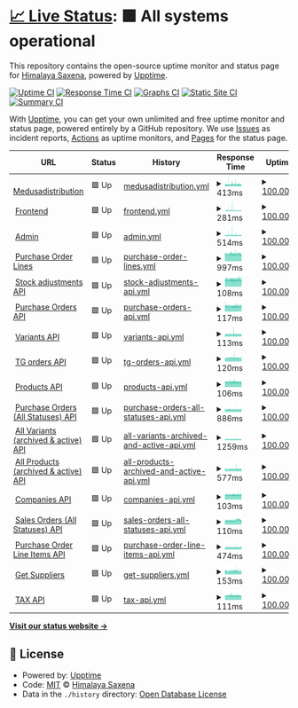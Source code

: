 # [📈 Live Status](https://demo.upptime.js.org): <!--live status--> **🟩 All systems operational**

This repository contains the open-source uptime monitor and status page for [Himalaya Saxena](https://demo.upptime.js.org), powered by [Upptime](https://github.com/upptime/upptime).

[![Uptime CI](https://github.com/himalayadevo/medusa_monitoring/workflows/Uptime%20CI/badge.svg)](https://github.com/himalayadevo/medusa_monitoring/actions?query=workflow%3A%22Uptime+CI%22)
[![Response Time CI](https://github.com/himalayadevo/medusa_monitoring/workflows/Response%20Time%20CI/badge.svg)](https://github.com/himalayadevo/medusa_monitoring/actions?query=workflow%3A%22Response+Time+CI%22)
[![Graphs CI](https://github.com/himalayadevo/medusa_monitoring/workflows/Graphs%20CI/badge.svg)](https://github.com/himalayadevo/medusa_monitoring/actions?query=workflow%3A%22Graphs+CI%22)
[![Static Site CI](https://github.com/himalayadevo/medusa_monitoring/workflows/Static%20Site%20CI/badge.svg)](https://github.com/himalayadevo/medusa_monitoring/actions?query=workflow%3A%22Static+Site+CI%22)
[![Summary CI](https://github.com/himalayadevo/medusa_monitoring/workflows/Summary%20CI/badge.svg)](https://github.com/himalayadevo/medusa_monitoring/actions?query=workflow%3A%22Summary+CI%22)

With [Upptime](https://upptime.js.org), you can get your own unlimited and free uptime monitor and status page, powered entirely by a GitHub repository. We use [Issues](https://github.com/himalayadevo/medusa_monitoring/issues) as incident reports, [Actions](https://github.com/himalayadevo/medusa_monitoring/actions) as uptime monitors, and [Pages](https://demo.upptime.js.org) for the status page.

<!--start: status pages-->
<!-- This summary is generated by Upptime (https://github.com/upptime/upptime) -->
<!-- Do not edit this manually, your changes will be overwritten -->
<!-- prettier-ignore -->
| URL | Status | History | Response Time | Uptime |
| --- | ------ | ------- | ------------- | ------ |
| <img alt="" src="https://favicons.githubusercontent.com/medusadistribution.com" height="13"> [Medusadistribution](https://medusadistribution.com/) | 🟩 Up | [medusadistribution.yml](https://github.com/himalayadevo/medusa_monitoring/commits/HEAD/history/medusadistribution.yml) | <details><summary><img alt="Response time graph" src="./graphs/medusadistribution/response-time-week.png" height="20"> 413ms</summary><br><a href="https://himalayadevo.github.io/medusa_monitoring/history/medusadistribution"><img alt="Response time 405" src="https://img.shields.io/endpoint?url=https%3A%2F%2Fraw.githubusercontent.com%2Fhimalayadevo%2Fmedusa_monitoring%2FHEAD%2Fapi%2Fmedusadistribution%2Fresponse-time.json"></a><br><a href="https://himalayadevo.github.io/medusa_monitoring/history/medusadistribution"><img alt="24-hour response time 378" src="https://img.shields.io/endpoint?url=https%3A%2F%2Fraw.githubusercontent.com%2Fhimalayadevo%2Fmedusa_monitoring%2FHEAD%2Fapi%2Fmedusadistribution%2Fresponse-time-day.json"></a><br><a href="https://himalayadevo.github.io/medusa_monitoring/history/medusadistribution"><img alt="7-day response time 413" src="https://img.shields.io/endpoint?url=https%3A%2F%2Fraw.githubusercontent.com%2Fhimalayadevo%2Fmedusa_monitoring%2FHEAD%2Fapi%2Fmedusadistribution%2Fresponse-time-week.json"></a><br><a href="https://himalayadevo.github.io/medusa_monitoring/history/medusadistribution"><img alt="30-day response time 405" src="https://img.shields.io/endpoint?url=https%3A%2F%2Fraw.githubusercontent.com%2Fhimalayadevo%2Fmedusa_monitoring%2FHEAD%2Fapi%2Fmedusadistribution%2Fresponse-time-month.json"></a><br><a href="https://himalayadevo.github.io/medusa_monitoring/history/medusadistribution"><img alt="1-year response time 405" src="https://img.shields.io/endpoint?url=https%3A%2F%2Fraw.githubusercontent.com%2Fhimalayadevo%2Fmedusa_monitoring%2FHEAD%2Fapi%2Fmedusadistribution%2Fresponse-time-year.json"></a></details> | <details><summary><a href="https://himalayadevo.github.io/medusa_monitoring/history/medusadistribution">100.00%</a></summary><a href="https://himalayadevo.github.io/medusa_monitoring/history/medusadistribution"><img alt="All-time uptime 100.00%" src="https://img.shields.io/endpoint?url=https%3A%2F%2Fraw.githubusercontent.com%2Fhimalayadevo%2Fmedusa_monitoring%2FHEAD%2Fapi%2Fmedusadistribution%2Fuptime.json"></a><br><a href="https://himalayadevo.github.io/medusa_monitoring/history/medusadistribution"><img alt="24-hour uptime 100.00%" src="https://img.shields.io/endpoint?url=https%3A%2F%2Fraw.githubusercontent.com%2Fhimalayadevo%2Fmedusa_monitoring%2FHEAD%2Fapi%2Fmedusadistribution%2Fuptime-day.json"></a><br><a href="https://himalayadevo.github.io/medusa_monitoring/history/medusadistribution"><img alt="7-day uptime 100.00%" src="https://img.shields.io/endpoint?url=https%3A%2F%2Fraw.githubusercontent.com%2Fhimalayadevo%2Fmedusa_monitoring%2FHEAD%2Fapi%2Fmedusadistribution%2Fuptime-week.json"></a><br><a href="https://himalayadevo.github.io/medusa_monitoring/history/medusadistribution"><img alt="30-day uptime 100.00%" src="https://img.shields.io/endpoint?url=https%3A%2F%2Fraw.githubusercontent.com%2Fhimalayadevo%2Fmedusa_monitoring%2FHEAD%2Fapi%2Fmedusadistribution%2Fuptime-month.json"></a><br><a href="https://himalayadevo.github.io/medusa_monitoring/history/medusadistribution"><img alt="1-year uptime 100.00%" src="https://img.shields.io/endpoint?url=https%3A%2F%2Fraw.githubusercontent.com%2Fhimalayadevo%2Fmedusa_monitoring%2FHEAD%2Fapi%2Fmedusadistribution%2Fuptime-year.json"></a></details>
| <img alt="" src="https://favicons.githubusercontent.com/beta.medusadistribution.com" height="13"> [Frontend](https://beta.medusadistribution.com/) | 🟩 Up | [frontend.yml](https://github.com/himalayadevo/medusa_monitoring/commits/HEAD/history/frontend.yml) | <details><summary><img alt="Response time graph" src="./graphs/frontend/response-time-week.png" height="20"> 281ms</summary><br><a href="https://himalayadevo.github.io/medusa_monitoring/history/frontend"><img alt="Response time 264" src="https://img.shields.io/endpoint?url=https%3A%2F%2Fraw.githubusercontent.com%2Fhimalayadevo%2Fmedusa_monitoring%2FHEAD%2Fapi%2Ffrontend%2Fresponse-time.json"></a><br><a href="https://himalayadevo.github.io/medusa_monitoring/history/frontend"><img alt="24-hour response time 256" src="https://img.shields.io/endpoint?url=https%3A%2F%2Fraw.githubusercontent.com%2Fhimalayadevo%2Fmedusa_monitoring%2FHEAD%2Fapi%2Ffrontend%2Fresponse-time-day.json"></a><br><a href="https://himalayadevo.github.io/medusa_monitoring/history/frontend"><img alt="7-day response time 281" src="https://img.shields.io/endpoint?url=https%3A%2F%2Fraw.githubusercontent.com%2Fhimalayadevo%2Fmedusa_monitoring%2FHEAD%2Fapi%2Ffrontend%2Fresponse-time-week.json"></a><br><a href="https://himalayadevo.github.io/medusa_monitoring/history/frontend"><img alt="30-day response time 264" src="https://img.shields.io/endpoint?url=https%3A%2F%2Fraw.githubusercontent.com%2Fhimalayadevo%2Fmedusa_monitoring%2FHEAD%2Fapi%2Ffrontend%2Fresponse-time-month.json"></a><br><a href="https://himalayadevo.github.io/medusa_monitoring/history/frontend"><img alt="1-year response time 264" src="https://img.shields.io/endpoint?url=https%3A%2F%2Fraw.githubusercontent.com%2Fhimalayadevo%2Fmedusa_monitoring%2FHEAD%2Fapi%2Ffrontend%2Fresponse-time-year.json"></a></details> | <details><summary><a href="https://himalayadevo.github.io/medusa_monitoring/history/frontend">100.00%</a></summary><a href="https://himalayadevo.github.io/medusa_monitoring/history/frontend"><img alt="All-time uptime 100.00%" src="https://img.shields.io/endpoint?url=https%3A%2F%2Fraw.githubusercontent.com%2Fhimalayadevo%2Fmedusa_monitoring%2FHEAD%2Fapi%2Ffrontend%2Fuptime.json"></a><br><a href="https://himalayadevo.github.io/medusa_monitoring/history/frontend"><img alt="24-hour uptime 100.00%" src="https://img.shields.io/endpoint?url=https%3A%2F%2Fraw.githubusercontent.com%2Fhimalayadevo%2Fmedusa_monitoring%2FHEAD%2Fapi%2Ffrontend%2Fuptime-day.json"></a><br><a href="https://himalayadevo.github.io/medusa_monitoring/history/frontend"><img alt="7-day uptime 100.00%" src="https://img.shields.io/endpoint?url=https%3A%2F%2Fraw.githubusercontent.com%2Fhimalayadevo%2Fmedusa_monitoring%2FHEAD%2Fapi%2Ffrontend%2Fuptime-week.json"></a><br><a href="https://himalayadevo.github.io/medusa_monitoring/history/frontend"><img alt="30-day uptime 100.00%" src="https://img.shields.io/endpoint?url=https%3A%2F%2Fraw.githubusercontent.com%2Fhimalayadevo%2Fmedusa_monitoring%2FHEAD%2Fapi%2Ffrontend%2Fuptime-month.json"></a><br><a href="https://himalayadevo.github.io/medusa_monitoring/history/frontend"><img alt="1-year uptime 100.00%" src="https://img.shields.io/endpoint?url=https%3A%2F%2Fraw.githubusercontent.com%2Fhimalayadevo%2Fmedusa_monitoring%2FHEAD%2Fapi%2Ffrontend%2Fuptime-year.json"></a></details>
| <img alt="" src="https://favicons.githubusercontent.com/admin.medusadistribution.com" height="13"> [Admin](https://admin.medusadistribution.com/) | 🟩 Up | [admin.yml](https://github.com/himalayadevo/medusa_monitoring/commits/HEAD/history/admin.yml) | <details><summary><img alt="Response time graph" src="./graphs/admin/response-time-week.png" height="20"> 514ms</summary><br><a href="https://himalayadevo.github.io/medusa_monitoring/history/admin"><img alt="Response time 604" src="https://img.shields.io/endpoint?url=https%3A%2F%2Fraw.githubusercontent.com%2Fhimalayadevo%2Fmedusa_monitoring%2FHEAD%2Fapi%2Fadmin%2Fresponse-time.json"></a><br><a href="https://himalayadevo.github.io/medusa_monitoring/history/admin"><img alt="24-hour response time 478" src="https://img.shields.io/endpoint?url=https%3A%2F%2Fraw.githubusercontent.com%2Fhimalayadevo%2Fmedusa_monitoring%2FHEAD%2Fapi%2Fadmin%2Fresponse-time-day.json"></a><br><a href="https://himalayadevo.github.io/medusa_monitoring/history/admin"><img alt="7-day response time 514" src="https://img.shields.io/endpoint?url=https%3A%2F%2Fraw.githubusercontent.com%2Fhimalayadevo%2Fmedusa_monitoring%2FHEAD%2Fapi%2Fadmin%2Fresponse-time-week.json"></a><br><a href="https://himalayadevo.github.io/medusa_monitoring/history/admin"><img alt="30-day response time 604" src="https://img.shields.io/endpoint?url=https%3A%2F%2Fraw.githubusercontent.com%2Fhimalayadevo%2Fmedusa_monitoring%2FHEAD%2Fapi%2Fadmin%2Fresponse-time-month.json"></a><br><a href="https://himalayadevo.github.io/medusa_monitoring/history/admin"><img alt="1-year response time 604" src="https://img.shields.io/endpoint?url=https%3A%2F%2Fraw.githubusercontent.com%2Fhimalayadevo%2Fmedusa_monitoring%2FHEAD%2Fapi%2Fadmin%2Fresponse-time-year.json"></a></details> | <details><summary><a href="https://himalayadevo.github.io/medusa_monitoring/history/admin">100.00%</a></summary><a href="https://himalayadevo.github.io/medusa_monitoring/history/admin"><img alt="All-time uptime 97.15%" src="https://img.shields.io/endpoint?url=https%3A%2F%2Fraw.githubusercontent.com%2Fhimalayadevo%2Fmedusa_monitoring%2FHEAD%2Fapi%2Fadmin%2Fuptime.json"></a><br><a href="https://himalayadevo.github.io/medusa_monitoring/history/admin"><img alt="24-hour uptime 100.00%" src="https://img.shields.io/endpoint?url=https%3A%2F%2Fraw.githubusercontent.com%2Fhimalayadevo%2Fmedusa_monitoring%2FHEAD%2Fapi%2Fadmin%2Fuptime-day.json"></a><br><a href="https://himalayadevo.github.io/medusa_monitoring/history/admin"><img alt="7-day uptime 100.00%" src="https://img.shields.io/endpoint?url=https%3A%2F%2Fraw.githubusercontent.com%2Fhimalayadevo%2Fmedusa_monitoring%2FHEAD%2Fapi%2Fadmin%2Fuptime-week.json"></a><br><a href="https://himalayadevo.github.io/medusa_monitoring/history/admin"><img alt="30-day uptime 97.15%" src="https://img.shields.io/endpoint?url=https%3A%2F%2Fraw.githubusercontent.com%2Fhimalayadevo%2Fmedusa_monitoring%2FHEAD%2Fapi%2Fadmin%2Fuptime-month.json"></a><br><a href="https://himalayadevo.github.io/medusa_monitoring/history/admin"><img alt="1-year uptime 97.15%" src="https://img.shields.io/endpoint?url=https%3A%2F%2Fraw.githubusercontent.com%2Fhimalayadevo%2Fmedusa_monitoring%2FHEAD%2Fapi%2Fadmin%2Fuptime-year.json"></a></details>
| <img alt="" src="https://favicons.githubusercontent.com/api.tradegecko.com" height="13"> [Purchase Order Lines](https://api.tradegecko.com/purchase_order_line_items?limit=250&page=next) | 🟩 Up | [purchase-order-lines.yml](https://github.com/himalayadevo/medusa_monitoring/commits/HEAD/history/purchase-order-lines.yml) | <details><summary><img alt="Response time graph" src="./graphs/purchase-order-lines/response-time-week.png" height="20"> 997ms</summary><br><a href="https://himalayadevo.github.io/medusa_monitoring/history/purchase-order-lines"><img alt="Response time 1000" src="https://img.shields.io/endpoint?url=https%3A%2F%2Fraw.githubusercontent.com%2Fhimalayadevo%2Fmedusa_monitoring%2FHEAD%2Fapi%2Fpurchase-order-lines%2Fresponse-time.json"></a><br><a href="https://himalayadevo.github.io/medusa_monitoring/history/purchase-order-lines"><img alt="24-hour response time 993" src="https://img.shields.io/endpoint?url=https%3A%2F%2Fraw.githubusercontent.com%2Fhimalayadevo%2Fmedusa_monitoring%2FHEAD%2Fapi%2Fpurchase-order-lines%2Fresponse-time-day.json"></a><br><a href="https://himalayadevo.github.io/medusa_monitoring/history/purchase-order-lines"><img alt="7-day response time 997" src="https://img.shields.io/endpoint?url=https%3A%2F%2Fraw.githubusercontent.com%2Fhimalayadevo%2Fmedusa_monitoring%2FHEAD%2Fapi%2Fpurchase-order-lines%2Fresponse-time-week.json"></a><br><a href="https://himalayadevo.github.io/medusa_monitoring/history/purchase-order-lines"><img alt="30-day response time 1000" src="https://img.shields.io/endpoint?url=https%3A%2F%2Fraw.githubusercontent.com%2Fhimalayadevo%2Fmedusa_monitoring%2FHEAD%2Fapi%2Fpurchase-order-lines%2Fresponse-time-month.json"></a><br><a href="https://himalayadevo.github.io/medusa_monitoring/history/purchase-order-lines"><img alt="1-year response time 1000" src="https://img.shields.io/endpoint?url=https%3A%2F%2Fraw.githubusercontent.com%2Fhimalayadevo%2Fmedusa_monitoring%2FHEAD%2Fapi%2Fpurchase-order-lines%2Fresponse-time-year.json"></a></details> | <details><summary><a href="https://himalayadevo.github.io/medusa_monitoring/history/purchase-order-lines">100.00%</a></summary><a href="https://himalayadevo.github.io/medusa_monitoring/history/purchase-order-lines"><img alt="All-time uptime 100.00%" src="https://img.shields.io/endpoint?url=https%3A%2F%2Fraw.githubusercontent.com%2Fhimalayadevo%2Fmedusa_monitoring%2FHEAD%2Fapi%2Fpurchase-order-lines%2Fuptime.json"></a><br><a href="https://himalayadevo.github.io/medusa_monitoring/history/purchase-order-lines"><img alt="24-hour uptime 100.00%" src="https://img.shields.io/endpoint?url=https%3A%2F%2Fraw.githubusercontent.com%2Fhimalayadevo%2Fmedusa_monitoring%2FHEAD%2Fapi%2Fpurchase-order-lines%2Fuptime-day.json"></a><br><a href="https://himalayadevo.github.io/medusa_monitoring/history/purchase-order-lines"><img alt="7-day uptime 100.00%" src="https://img.shields.io/endpoint?url=https%3A%2F%2Fraw.githubusercontent.com%2Fhimalayadevo%2Fmedusa_monitoring%2FHEAD%2Fapi%2Fpurchase-order-lines%2Fuptime-week.json"></a><br><a href="https://himalayadevo.github.io/medusa_monitoring/history/purchase-order-lines"><img alt="30-day uptime 100.00%" src="https://img.shields.io/endpoint?url=https%3A%2F%2Fraw.githubusercontent.com%2Fhimalayadevo%2Fmedusa_monitoring%2FHEAD%2Fapi%2Fpurchase-order-lines%2Fuptime-month.json"></a><br><a href="https://himalayadevo.github.io/medusa_monitoring/history/purchase-order-lines"><img alt="1-year uptime 100.00%" src="https://img.shields.io/endpoint?url=https%3A%2F%2Fraw.githubusercontent.com%2Fhimalayadevo%2Fmedusa_monitoring%2FHEAD%2Fapi%2Fpurchase-order-lines%2Fuptime-year.json"></a></details>
| <img alt="" src="https://favicons.githubusercontent.com/api.tradegecko.com" height="13"> [Stock adjustments API](https://api.tradegecko.com/stock_adjustments/6114387) | 🟩 Up | [stock-adjustments-api.yml](https://github.com/himalayadevo/medusa_monitoring/commits/HEAD/history/stock-adjustments-api.yml) | <details><summary><img alt="Response time graph" src="./graphs/stock-adjustments-api/response-time-week.png" height="20"> 108ms</summary><br><a href="https://himalayadevo.github.io/medusa_monitoring/history/stock-adjustments-api"><img alt="Response time 104" src="https://img.shields.io/endpoint?url=https%3A%2F%2Fraw.githubusercontent.com%2Fhimalayadevo%2Fmedusa_monitoring%2FHEAD%2Fapi%2Fstock-adjustments-api%2Fresponse-time.json"></a><br><a href="https://himalayadevo.github.io/medusa_monitoring/history/stock-adjustments-api"><img alt="24-hour response time 107" src="https://img.shields.io/endpoint?url=https%3A%2F%2Fraw.githubusercontent.com%2Fhimalayadevo%2Fmedusa_monitoring%2FHEAD%2Fapi%2Fstock-adjustments-api%2Fresponse-time-day.json"></a><br><a href="https://himalayadevo.github.io/medusa_monitoring/history/stock-adjustments-api"><img alt="7-day response time 108" src="https://img.shields.io/endpoint?url=https%3A%2F%2Fraw.githubusercontent.com%2Fhimalayadevo%2Fmedusa_monitoring%2FHEAD%2Fapi%2Fstock-adjustments-api%2Fresponse-time-week.json"></a><br><a href="https://himalayadevo.github.io/medusa_monitoring/history/stock-adjustments-api"><img alt="30-day response time 104" src="https://img.shields.io/endpoint?url=https%3A%2F%2Fraw.githubusercontent.com%2Fhimalayadevo%2Fmedusa_monitoring%2FHEAD%2Fapi%2Fstock-adjustments-api%2Fresponse-time-month.json"></a><br><a href="https://himalayadevo.github.io/medusa_monitoring/history/stock-adjustments-api"><img alt="1-year response time 104" src="https://img.shields.io/endpoint?url=https%3A%2F%2Fraw.githubusercontent.com%2Fhimalayadevo%2Fmedusa_monitoring%2FHEAD%2Fapi%2Fstock-adjustments-api%2Fresponse-time-year.json"></a></details> | <details><summary><a href="https://himalayadevo.github.io/medusa_monitoring/history/stock-adjustments-api">100.00%</a></summary><a href="https://himalayadevo.github.io/medusa_monitoring/history/stock-adjustments-api"><img alt="All-time uptime 100.00%" src="https://img.shields.io/endpoint?url=https%3A%2F%2Fraw.githubusercontent.com%2Fhimalayadevo%2Fmedusa_monitoring%2FHEAD%2Fapi%2Fstock-adjustments-api%2Fuptime.json"></a><br><a href="https://himalayadevo.github.io/medusa_monitoring/history/stock-adjustments-api"><img alt="24-hour uptime 100.00%" src="https://img.shields.io/endpoint?url=https%3A%2F%2Fraw.githubusercontent.com%2Fhimalayadevo%2Fmedusa_monitoring%2FHEAD%2Fapi%2Fstock-adjustments-api%2Fuptime-day.json"></a><br><a href="https://himalayadevo.github.io/medusa_monitoring/history/stock-adjustments-api"><img alt="7-day uptime 100.00%" src="https://img.shields.io/endpoint?url=https%3A%2F%2Fraw.githubusercontent.com%2Fhimalayadevo%2Fmedusa_monitoring%2FHEAD%2Fapi%2Fstock-adjustments-api%2Fuptime-week.json"></a><br><a href="https://himalayadevo.github.io/medusa_monitoring/history/stock-adjustments-api"><img alt="30-day uptime 100.00%" src="https://img.shields.io/endpoint?url=https%3A%2F%2Fraw.githubusercontent.com%2Fhimalayadevo%2Fmedusa_monitoring%2FHEAD%2Fapi%2Fstock-adjustments-api%2Fuptime-month.json"></a><br><a href="https://himalayadevo.github.io/medusa_monitoring/history/stock-adjustments-api"><img alt="1-year uptime 100.00%" src="https://img.shields.io/endpoint?url=https%3A%2F%2Fraw.githubusercontent.com%2Fhimalayadevo%2Fmedusa_monitoring%2FHEAD%2Fapi%2Fstock-adjustments-api%2Fuptime-year.json"></a></details>
| <img alt="" src="https://favicons.githubusercontent.com/api.tradegecko.com" height="13"> [Purchase Orders API](https://api.tradegecko.com/purchase_orders/1711730) | 🟩 Up | [purchase-orders-api.yml](https://github.com/himalayadevo/medusa_monitoring/commits/HEAD/history/purchase-orders-api.yml) | <details><summary><img alt="Response time graph" src="./graphs/purchase-orders-api/response-time-week.png" height="20"> 117ms</summary><br><a href="https://himalayadevo.github.io/medusa_monitoring/history/purchase-orders-api"><img alt="Response time 112" src="https://img.shields.io/endpoint?url=https%3A%2F%2Fraw.githubusercontent.com%2Fhimalayadevo%2Fmedusa_monitoring%2FHEAD%2Fapi%2Fpurchase-orders-api%2Fresponse-time.json"></a><br><a href="https://himalayadevo.github.io/medusa_monitoring/history/purchase-orders-api"><img alt="24-hour response time 118" src="https://img.shields.io/endpoint?url=https%3A%2F%2Fraw.githubusercontent.com%2Fhimalayadevo%2Fmedusa_monitoring%2FHEAD%2Fapi%2Fpurchase-orders-api%2Fresponse-time-day.json"></a><br><a href="https://himalayadevo.github.io/medusa_monitoring/history/purchase-orders-api"><img alt="7-day response time 117" src="https://img.shields.io/endpoint?url=https%3A%2F%2Fraw.githubusercontent.com%2Fhimalayadevo%2Fmedusa_monitoring%2FHEAD%2Fapi%2Fpurchase-orders-api%2Fresponse-time-week.json"></a><br><a href="https://himalayadevo.github.io/medusa_monitoring/history/purchase-orders-api"><img alt="30-day response time 112" src="https://img.shields.io/endpoint?url=https%3A%2F%2Fraw.githubusercontent.com%2Fhimalayadevo%2Fmedusa_monitoring%2FHEAD%2Fapi%2Fpurchase-orders-api%2Fresponse-time-month.json"></a><br><a href="https://himalayadevo.github.io/medusa_monitoring/history/purchase-orders-api"><img alt="1-year response time 112" src="https://img.shields.io/endpoint?url=https%3A%2F%2Fraw.githubusercontent.com%2Fhimalayadevo%2Fmedusa_monitoring%2FHEAD%2Fapi%2Fpurchase-orders-api%2Fresponse-time-year.json"></a></details> | <details><summary><a href="https://himalayadevo.github.io/medusa_monitoring/history/purchase-orders-api">100.00%</a></summary><a href="https://himalayadevo.github.io/medusa_monitoring/history/purchase-orders-api"><img alt="All-time uptime 100.00%" src="https://img.shields.io/endpoint?url=https%3A%2F%2Fraw.githubusercontent.com%2Fhimalayadevo%2Fmedusa_monitoring%2FHEAD%2Fapi%2Fpurchase-orders-api%2Fuptime.json"></a><br><a href="https://himalayadevo.github.io/medusa_monitoring/history/purchase-orders-api"><img alt="24-hour uptime 100.00%" src="https://img.shields.io/endpoint?url=https%3A%2F%2Fraw.githubusercontent.com%2Fhimalayadevo%2Fmedusa_monitoring%2FHEAD%2Fapi%2Fpurchase-orders-api%2Fuptime-day.json"></a><br><a href="https://himalayadevo.github.io/medusa_monitoring/history/purchase-orders-api"><img alt="7-day uptime 100.00%" src="https://img.shields.io/endpoint?url=https%3A%2F%2Fraw.githubusercontent.com%2Fhimalayadevo%2Fmedusa_monitoring%2FHEAD%2Fapi%2Fpurchase-orders-api%2Fuptime-week.json"></a><br><a href="https://himalayadevo.github.io/medusa_monitoring/history/purchase-orders-api"><img alt="30-day uptime 100.00%" src="https://img.shields.io/endpoint?url=https%3A%2F%2Fraw.githubusercontent.com%2Fhimalayadevo%2Fmedusa_monitoring%2FHEAD%2Fapi%2Fpurchase-orders-api%2Fuptime-month.json"></a><br><a href="https://himalayadevo.github.io/medusa_monitoring/history/purchase-orders-api"><img alt="1-year uptime 100.00%" src="https://img.shields.io/endpoint?url=https%3A%2F%2Fraw.githubusercontent.com%2Fhimalayadevo%2Fmedusa_monitoring%2FHEAD%2Fapi%2Fpurchase-orders-api%2Fuptime-year.json"></a></details>
| <img alt="" src="https://favicons.githubusercontent.com/api.tradegecko.com" height="13"> [Variants API](https://api.tradegecko.com/variants/70061913) | 🟩 Up | [variants-api.yml](https://github.com/himalayadevo/medusa_monitoring/commits/HEAD/history/variants-api.yml) | <details><summary><img alt="Response time graph" src="./graphs/variants-api/response-time-week.png" height="20"> 113ms</summary><br><a href="https://himalayadevo.github.io/medusa_monitoring/history/variants-api"><img alt="Response time 107" src="https://img.shields.io/endpoint?url=https%3A%2F%2Fraw.githubusercontent.com%2Fhimalayadevo%2Fmedusa_monitoring%2FHEAD%2Fapi%2Fvariants-api%2Fresponse-time.json"></a><br><a href="https://himalayadevo.github.io/medusa_monitoring/history/variants-api"><img alt="24-hour response time 115" src="https://img.shields.io/endpoint?url=https%3A%2F%2Fraw.githubusercontent.com%2Fhimalayadevo%2Fmedusa_monitoring%2FHEAD%2Fapi%2Fvariants-api%2Fresponse-time-day.json"></a><br><a href="https://himalayadevo.github.io/medusa_monitoring/history/variants-api"><img alt="7-day response time 113" src="https://img.shields.io/endpoint?url=https%3A%2F%2Fraw.githubusercontent.com%2Fhimalayadevo%2Fmedusa_monitoring%2FHEAD%2Fapi%2Fvariants-api%2Fresponse-time-week.json"></a><br><a href="https://himalayadevo.github.io/medusa_monitoring/history/variants-api"><img alt="30-day response time 107" src="https://img.shields.io/endpoint?url=https%3A%2F%2Fraw.githubusercontent.com%2Fhimalayadevo%2Fmedusa_monitoring%2FHEAD%2Fapi%2Fvariants-api%2Fresponse-time-month.json"></a><br><a href="https://himalayadevo.github.io/medusa_monitoring/history/variants-api"><img alt="1-year response time 107" src="https://img.shields.io/endpoint?url=https%3A%2F%2Fraw.githubusercontent.com%2Fhimalayadevo%2Fmedusa_monitoring%2FHEAD%2Fapi%2Fvariants-api%2Fresponse-time-year.json"></a></details> | <details><summary><a href="https://himalayadevo.github.io/medusa_monitoring/history/variants-api">100.00%</a></summary><a href="https://himalayadevo.github.io/medusa_monitoring/history/variants-api"><img alt="All-time uptime 100.00%" src="https://img.shields.io/endpoint?url=https%3A%2F%2Fraw.githubusercontent.com%2Fhimalayadevo%2Fmedusa_monitoring%2FHEAD%2Fapi%2Fvariants-api%2Fuptime.json"></a><br><a href="https://himalayadevo.github.io/medusa_monitoring/history/variants-api"><img alt="24-hour uptime 100.00%" src="https://img.shields.io/endpoint?url=https%3A%2F%2Fraw.githubusercontent.com%2Fhimalayadevo%2Fmedusa_monitoring%2FHEAD%2Fapi%2Fvariants-api%2Fuptime-day.json"></a><br><a href="https://himalayadevo.github.io/medusa_monitoring/history/variants-api"><img alt="7-day uptime 100.00%" src="https://img.shields.io/endpoint?url=https%3A%2F%2Fraw.githubusercontent.com%2Fhimalayadevo%2Fmedusa_monitoring%2FHEAD%2Fapi%2Fvariants-api%2Fuptime-week.json"></a><br><a href="https://himalayadevo.github.io/medusa_monitoring/history/variants-api"><img alt="30-day uptime 100.00%" src="https://img.shields.io/endpoint?url=https%3A%2F%2Fraw.githubusercontent.com%2Fhimalayadevo%2Fmedusa_monitoring%2FHEAD%2Fapi%2Fvariants-api%2Fuptime-month.json"></a><br><a href="https://himalayadevo.github.io/medusa_monitoring/history/variants-api"><img alt="1-year uptime 100.00%" src="https://img.shields.io/endpoint?url=https%3A%2F%2Fraw.githubusercontent.com%2Fhimalayadevo%2Fmedusa_monitoring%2FHEAD%2Fapi%2Fvariants-api%2Fuptime-year.json"></a></details>
| <img alt="" src="https://favicons.githubusercontent.com/api.tradegecko.com" height="13"> [TG orders API](https://api.tradegecko.com/orders/91163271) | 🟩 Up | [tg-orders-api.yml](https://github.com/himalayadevo/medusa_monitoring/commits/HEAD/history/tg-orders-api.yml) | <details><summary><img alt="Response time graph" src="./graphs/tg-orders-api/response-time-week.png" height="20"> 120ms</summary><br><a href="https://himalayadevo.github.io/medusa_monitoring/history/tg-orders-api"><img alt="Response time 114" src="https://img.shields.io/endpoint?url=https%3A%2F%2Fraw.githubusercontent.com%2Fhimalayadevo%2Fmedusa_monitoring%2FHEAD%2Fapi%2Ftg-orders-api%2Fresponse-time.json"></a><br><a href="https://himalayadevo.github.io/medusa_monitoring/history/tg-orders-api"><img alt="24-hour response time 118" src="https://img.shields.io/endpoint?url=https%3A%2F%2Fraw.githubusercontent.com%2Fhimalayadevo%2Fmedusa_monitoring%2FHEAD%2Fapi%2Ftg-orders-api%2Fresponse-time-day.json"></a><br><a href="https://himalayadevo.github.io/medusa_monitoring/history/tg-orders-api"><img alt="7-day response time 120" src="https://img.shields.io/endpoint?url=https%3A%2F%2Fraw.githubusercontent.com%2Fhimalayadevo%2Fmedusa_monitoring%2FHEAD%2Fapi%2Ftg-orders-api%2Fresponse-time-week.json"></a><br><a href="https://himalayadevo.github.io/medusa_monitoring/history/tg-orders-api"><img alt="30-day response time 114" src="https://img.shields.io/endpoint?url=https%3A%2F%2Fraw.githubusercontent.com%2Fhimalayadevo%2Fmedusa_monitoring%2FHEAD%2Fapi%2Ftg-orders-api%2Fresponse-time-month.json"></a><br><a href="https://himalayadevo.github.io/medusa_monitoring/history/tg-orders-api"><img alt="1-year response time 114" src="https://img.shields.io/endpoint?url=https%3A%2F%2Fraw.githubusercontent.com%2Fhimalayadevo%2Fmedusa_monitoring%2FHEAD%2Fapi%2Ftg-orders-api%2Fresponse-time-year.json"></a></details> | <details><summary><a href="https://himalayadevo.github.io/medusa_monitoring/history/tg-orders-api">100.00%</a></summary><a href="https://himalayadevo.github.io/medusa_monitoring/history/tg-orders-api"><img alt="All-time uptime 100.00%" src="https://img.shields.io/endpoint?url=https%3A%2F%2Fraw.githubusercontent.com%2Fhimalayadevo%2Fmedusa_monitoring%2FHEAD%2Fapi%2Ftg-orders-api%2Fuptime.json"></a><br><a href="https://himalayadevo.github.io/medusa_monitoring/history/tg-orders-api"><img alt="24-hour uptime 100.00%" src="https://img.shields.io/endpoint?url=https%3A%2F%2Fraw.githubusercontent.com%2Fhimalayadevo%2Fmedusa_monitoring%2FHEAD%2Fapi%2Ftg-orders-api%2Fuptime-day.json"></a><br><a href="https://himalayadevo.github.io/medusa_monitoring/history/tg-orders-api"><img alt="7-day uptime 100.00%" src="https://img.shields.io/endpoint?url=https%3A%2F%2Fraw.githubusercontent.com%2Fhimalayadevo%2Fmedusa_monitoring%2FHEAD%2Fapi%2Ftg-orders-api%2Fuptime-week.json"></a><br><a href="https://himalayadevo.github.io/medusa_monitoring/history/tg-orders-api"><img alt="30-day uptime 100.00%" src="https://img.shields.io/endpoint?url=https%3A%2F%2Fraw.githubusercontent.com%2Fhimalayadevo%2Fmedusa_monitoring%2FHEAD%2Fapi%2Ftg-orders-api%2Fuptime-month.json"></a><br><a href="https://himalayadevo.github.io/medusa_monitoring/history/tg-orders-api"><img alt="1-year uptime 100.00%" src="https://img.shields.io/endpoint?url=https%3A%2F%2Fraw.githubusercontent.com%2Fhimalayadevo%2Fmedusa_monitoring%2FHEAD%2Fapi%2Ftg-orders-api%2Fuptime-year.json"></a></details>
| <img alt="" src="https://favicons.githubusercontent.com/api.tradegecko.com" height="13"> [Products API](https://api.tradegecko.com/products/39126162) | 🟩 Up | [products-api.yml](https://github.com/himalayadevo/medusa_monitoring/commits/HEAD/history/products-api.yml) | <details><summary><img alt="Response time graph" src="./graphs/products-api/response-time-week.png" height="20"> 106ms</summary><br><a href="https://himalayadevo.github.io/medusa_monitoring/history/products-api"><img alt="Response time 101" src="https://img.shields.io/endpoint?url=https%3A%2F%2Fraw.githubusercontent.com%2Fhimalayadevo%2Fmedusa_monitoring%2FHEAD%2Fapi%2Fproducts-api%2Fresponse-time.json"></a><br><a href="https://himalayadevo.github.io/medusa_monitoring/history/products-api"><img alt="24-hour response time 105" src="https://img.shields.io/endpoint?url=https%3A%2F%2Fraw.githubusercontent.com%2Fhimalayadevo%2Fmedusa_monitoring%2FHEAD%2Fapi%2Fproducts-api%2Fresponse-time-day.json"></a><br><a href="https://himalayadevo.github.io/medusa_monitoring/history/products-api"><img alt="7-day response time 106" src="https://img.shields.io/endpoint?url=https%3A%2F%2Fraw.githubusercontent.com%2Fhimalayadevo%2Fmedusa_monitoring%2FHEAD%2Fapi%2Fproducts-api%2Fresponse-time-week.json"></a><br><a href="https://himalayadevo.github.io/medusa_monitoring/history/products-api"><img alt="30-day response time 101" src="https://img.shields.io/endpoint?url=https%3A%2F%2Fraw.githubusercontent.com%2Fhimalayadevo%2Fmedusa_monitoring%2FHEAD%2Fapi%2Fproducts-api%2Fresponse-time-month.json"></a><br><a href="https://himalayadevo.github.io/medusa_monitoring/history/products-api"><img alt="1-year response time 101" src="https://img.shields.io/endpoint?url=https%3A%2F%2Fraw.githubusercontent.com%2Fhimalayadevo%2Fmedusa_monitoring%2FHEAD%2Fapi%2Fproducts-api%2Fresponse-time-year.json"></a></details> | <details><summary><a href="https://himalayadevo.github.io/medusa_monitoring/history/products-api">100.00%</a></summary><a href="https://himalayadevo.github.io/medusa_monitoring/history/products-api"><img alt="All-time uptime 100.00%" src="https://img.shields.io/endpoint?url=https%3A%2F%2Fraw.githubusercontent.com%2Fhimalayadevo%2Fmedusa_monitoring%2FHEAD%2Fapi%2Fproducts-api%2Fuptime.json"></a><br><a href="https://himalayadevo.github.io/medusa_monitoring/history/products-api"><img alt="24-hour uptime 100.00%" src="https://img.shields.io/endpoint?url=https%3A%2F%2Fraw.githubusercontent.com%2Fhimalayadevo%2Fmedusa_monitoring%2FHEAD%2Fapi%2Fproducts-api%2Fuptime-day.json"></a><br><a href="https://himalayadevo.github.io/medusa_monitoring/history/products-api"><img alt="7-day uptime 100.00%" src="https://img.shields.io/endpoint?url=https%3A%2F%2Fraw.githubusercontent.com%2Fhimalayadevo%2Fmedusa_monitoring%2FHEAD%2Fapi%2Fproducts-api%2Fuptime-week.json"></a><br><a href="https://himalayadevo.github.io/medusa_monitoring/history/products-api"><img alt="30-day uptime 100.00%" src="https://img.shields.io/endpoint?url=https%3A%2F%2Fraw.githubusercontent.com%2Fhimalayadevo%2Fmedusa_monitoring%2FHEAD%2Fapi%2Fproducts-api%2Fuptime-month.json"></a><br><a href="https://himalayadevo.github.io/medusa_monitoring/history/products-api"><img alt="1-year uptime 100.00%" src="https://img.shields.io/endpoint?url=https%3A%2F%2Fraw.githubusercontent.com%2Fhimalayadevo%2Fmedusa_monitoring%2FHEAD%2Fapi%2Fproducts-api%2Fuptime-year.json"></a></details>
| <img alt="" src="https://favicons.githubusercontent.com/api.tradegecko.com" height="13"> [Purchase Orders (All Statuses) API](https://api.tradegecko.com/purchase_orders?limit=250&page=next) | 🟩 Up | [purchase-orders-all-statuses-api.yml](https://github.com/himalayadevo/medusa_monitoring/commits/HEAD/history/purchase-orders-all-statuses-api.yml) | <details><summary><img alt="Response time graph" src="./graphs/purchase-orders-all-statuses-api/response-time-week.png" height="20"> 886ms</summary><br><a href="https://himalayadevo.github.io/medusa_monitoring/history/purchase-orders-all-statuses-api"><img alt="Response time 902" src="https://img.shields.io/endpoint?url=https%3A%2F%2Fraw.githubusercontent.com%2Fhimalayadevo%2Fmedusa_monitoring%2FHEAD%2Fapi%2Fpurchase-orders-all-statuses-api%2Fresponse-time.json"></a><br><a href="https://himalayadevo.github.io/medusa_monitoring/history/purchase-orders-all-statuses-api"><img alt="24-hour response time 884" src="https://img.shields.io/endpoint?url=https%3A%2F%2Fraw.githubusercontent.com%2Fhimalayadevo%2Fmedusa_monitoring%2FHEAD%2Fapi%2Fpurchase-orders-all-statuses-api%2Fresponse-time-day.json"></a><br><a href="https://himalayadevo.github.io/medusa_monitoring/history/purchase-orders-all-statuses-api"><img alt="7-day response time 886" src="https://img.shields.io/endpoint?url=https%3A%2F%2Fraw.githubusercontent.com%2Fhimalayadevo%2Fmedusa_monitoring%2FHEAD%2Fapi%2Fpurchase-orders-all-statuses-api%2Fresponse-time-week.json"></a><br><a href="https://himalayadevo.github.io/medusa_monitoring/history/purchase-orders-all-statuses-api"><img alt="30-day response time 902" src="https://img.shields.io/endpoint?url=https%3A%2F%2Fraw.githubusercontent.com%2Fhimalayadevo%2Fmedusa_monitoring%2FHEAD%2Fapi%2Fpurchase-orders-all-statuses-api%2Fresponse-time-month.json"></a><br><a href="https://himalayadevo.github.io/medusa_monitoring/history/purchase-orders-all-statuses-api"><img alt="1-year response time 902" src="https://img.shields.io/endpoint?url=https%3A%2F%2Fraw.githubusercontent.com%2Fhimalayadevo%2Fmedusa_monitoring%2FHEAD%2Fapi%2Fpurchase-orders-all-statuses-api%2Fresponse-time-year.json"></a></details> | <details><summary><a href="https://himalayadevo.github.io/medusa_monitoring/history/purchase-orders-all-statuses-api">100.00%</a></summary><a href="https://himalayadevo.github.io/medusa_monitoring/history/purchase-orders-all-statuses-api"><img alt="All-time uptime 100.00%" src="https://img.shields.io/endpoint?url=https%3A%2F%2Fraw.githubusercontent.com%2Fhimalayadevo%2Fmedusa_monitoring%2FHEAD%2Fapi%2Fpurchase-orders-all-statuses-api%2Fuptime.json"></a><br><a href="https://himalayadevo.github.io/medusa_monitoring/history/purchase-orders-all-statuses-api"><img alt="24-hour uptime 100.00%" src="https://img.shields.io/endpoint?url=https%3A%2F%2Fraw.githubusercontent.com%2Fhimalayadevo%2Fmedusa_monitoring%2FHEAD%2Fapi%2Fpurchase-orders-all-statuses-api%2Fuptime-day.json"></a><br><a href="https://himalayadevo.github.io/medusa_monitoring/history/purchase-orders-all-statuses-api"><img alt="7-day uptime 100.00%" src="https://img.shields.io/endpoint?url=https%3A%2F%2Fraw.githubusercontent.com%2Fhimalayadevo%2Fmedusa_monitoring%2FHEAD%2Fapi%2Fpurchase-orders-all-statuses-api%2Fuptime-week.json"></a><br><a href="https://himalayadevo.github.io/medusa_monitoring/history/purchase-orders-all-statuses-api"><img alt="30-day uptime 100.00%" src="https://img.shields.io/endpoint?url=https%3A%2F%2Fraw.githubusercontent.com%2Fhimalayadevo%2Fmedusa_monitoring%2FHEAD%2Fapi%2Fpurchase-orders-all-statuses-api%2Fuptime-month.json"></a><br><a href="https://himalayadevo.github.io/medusa_monitoring/history/purchase-orders-all-statuses-api"><img alt="1-year uptime 100.00%" src="https://img.shields.io/endpoint?url=https%3A%2F%2Fraw.githubusercontent.com%2Fhimalayadevo%2Fmedusa_monitoring%2FHEAD%2Fapi%2Fpurchase-orders-all-statuses-api%2Fuptime-year.json"></a></details>
| <img alt="" src="https://favicons.githubusercontent.com/api.tradegecko.com" height="13"> [All Variants (archived & active) API](https://api.tradegecko.com/variants?limit=250&status=archived,active) | 🟩 Up | [all-variants-archived-and-active-api.yml](https://github.com/himalayadevo/medusa_monitoring/commits/HEAD/history/all-variants-archived-and-active-api.yml) | <details><summary><img alt="Response time graph" src="./graphs/all-variants-archived-and-active-api/response-time-week.png" height="20"> 1259ms</summary><br><a href="https://himalayadevo.github.io/medusa_monitoring/history/all-variants-archived-and-active-api"><img alt="Response time 1236" src="https://img.shields.io/endpoint?url=https%3A%2F%2Fraw.githubusercontent.com%2Fhimalayadevo%2Fmedusa_monitoring%2FHEAD%2Fapi%2Fall-variants-archived-and-active-api%2Fresponse-time.json"></a><br><a href="https://himalayadevo.github.io/medusa_monitoring/history/all-variants-archived-and-active-api"><img alt="24-hour response time 1257" src="https://img.shields.io/endpoint?url=https%3A%2F%2Fraw.githubusercontent.com%2Fhimalayadevo%2Fmedusa_monitoring%2FHEAD%2Fapi%2Fall-variants-archived-and-active-api%2Fresponse-time-day.json"></a><br><a href="https://himalayadevo.github.io/medusa_monitoring/history/all-variants-archived-and-active-api"><img alt="7-day response time 1259" src="https://img.shields.io/endpoint?url=https%3A%2F%2Fraw.githubusercontent.com%2Fhimalayadevo%2Fmedusa_monitoring%2FHEAD%2Fapi%2Fall-variants-archived-and-active-api%2Fresponse-time-week.json"></a><br><a href="https://himalayadevo.github.io/medusa_monitoring/history/all-variants-archived-and-active-api"><img alt="30-day response time 1236" src="https://img.shields.io/endpoint?url=https%3A%2F%2Fraw.githubusercontent.com%2Fhimalayadevo%2Fmedusa_monitoring%2FHEAD%2Fapi%2Fall-variants-archived-and-active-api%2Fresponse-time-month.json"></a><br><a href="https://himalayadevo.github.io/medusa_monitoring/history/all-variants-archived-and-active-api"><img alt="1-year response time 1236" src="https://img.shields.io/endpoint?url=https%3A%2F%2Fraw.githubusercontent.com%2Fhimalayadevo%2Fmedusa_monitoring%2FHEAD%2Fapi%2Fall-variants-archived-and-active-api%2Fresponse-time-year.json"></a></details> | <details><summary><a href="https://himalayadevo.github.io/medusa_monitoring/history/all-variants-archived-and-active-api">100.00%</a></summary><a href="https://himalayadevo.github.io/medusa_monitoring/history/all-variants-archived-and-active-api"><img alt="All-time uptime 100.00%" src="https://img.shields.io/endpoint?url=https%3A%2F%2Fraw.githubusercontent.com%2Fhimalayadevo%2Fmedusa_monitoring%2FHEAD%2Fapi%2Fall-variants-archived-and-active-api%2Fuptime.json"></a><br><a href="https://himalayadevo.github.io/medusa_monitoring/history/all-variants-archived-and-active-api"><img alt="24-hour uptime 100.00%" src="https://img.shields.io/endpoint?url=https%3A%2F%2Fraw.githubusercontent.com%2Fhimalayadevo%2Fmedusa_monitoring%2FHEAD%2Fapi%2Fall-variants-archived-and-active-api%2Fuptime-day.json"></a><br><a href="https://himalayadevo.github.io/medusa_monitoring/history/all-variants-archived-and-active-api"><img alt="7-day uptime 100.00%" src="https://img.shields.io/endpoint?url=https%3A%2F%2Fraw.githubusercontent.com%2Fhimalayadevo%2Fmedusa_monitoring%2FHEAD%2Fapi%2Fall-variants-archived-and-active-api%2Fuptime-week.json"></a><br><a href="https://himalayadevo.github.io/medusa_monitoring/history/all-variants-archived-and-active-api"><img alt="30-day uptime 100.00%" src="https://img.shields.io/endpoint?url=https%3A%2F%2Fraw.githubusercontent.com%2Fhimalayadevo%2Fmedusa_monitoring%2FHEAD%2Fapi%2Fall-variants-archived-and-active-api%2Fuptime-month.json"></a><br><a href="https://himalayadevo.github.io/medusa_monitoring/history/all-variants-archived-and-active-api"><img alt="1-year uptime 100.00%" src="https://img.shields.io/endpoint?url=https%3A%2F%2Fraw.githubusercontent.com%2Fhimalayadevo%2Fmedusa_monitoring%2FHEAD%2Fapi%2Fall-variants-archived-and-active-api%2Fuptime-year.json"></a></details>
| <img alt="" src="https://favicons.githubusercontent.com/api.tradegecko.com" height="13"> [All Products (archived & active) API](https://api.tradegecko.com/products?limit=250&status=archived,active) | 🟩 Up | [all-products-archived-and-active-api.yml](https://github.com/himalayadevo/medusa_monitoring/commits/HEAD/history/all-products-archived-and-active-api.yml) | <details><summary><img alt="Response time graph" src="./graphs/all-products-archived-and-active-api/response-time-week.png" height="20"> 577ms</summary><br><a href="https://himalayadevo.github.io/medusa_monitoring/history/all-products-archived-and-active-api"><img alt="Response time 563" src="https://img.shields.io/endpoint?url=https%3A%2F%2Fraw.githubusercontent.com%2Fhimalayadevo%2Fmedusa_monitoring%2FHEAD%2Fapi%2Fall-products-archived-and-active-api%2Fresponse-time.json"></a><br><a href="https://himalayadevo.github.io/medusa_monitoring/history/all-products-archived-and-active-api"><img alt="24-hour response time 578" src="https://img.shields.io/endpoint?url=https%3A%2F%2Fraw.githubusercontent.com%2Fhimalayadevo%2Fmedusa_monitoring%2FHEAD%2Fapi%2Fall-products-archived-and-active-api%2Fresponse-time-day.json"></a><br><a href="https://himalayadevo.github.io/medusa_monitoring/history/all-products-archived-and-active-api"><img alt="7-day response time 577" src="https://img.shields.io/endpoint?url=https%3A%2F%2Fraw.githubusercontent.com%2Fhimalayadevo%2Fmedusa_monitoring%2FHEAD%2Fapi%2Fall-products-archived-and-active-api%2Fresponse-time-week.json"></a><br><a href="https://himalayadevo.github.io/medusa_monitoring/history/all-products-archived-and-active-api"><img alt="30-day response time 563" src="https://img.shields.io/endpoint?url=https%3A%2F%2Fraw.githubusercontent.com%2Fhimalayadevo%2Fmedusa_monitoring%2FHEAD%2Fapi%2Fall-products-archived-and-active-api%2Fresponse-time-month.json"></a><br><a href="https://himalayadevo.github.io/medusa_monitoring/history/all-products-archived-and-active-api"><img alt="1-year response time 563" src="https://img.shields.io/endpoint?url=https%3A%2F%2Fraw.githubusercontent.com%2Fhimalayadevo%2Fmedusa_monitoring%2FHEAD%2Fapi%2Fall-products-archived-and-active-api%2Fresponse-time-year.json"></a></details> | <details><summary><a href="https://himalayadevo.github.io/medusa_monitoring/history/all-products-archived-and-active-api">100.00%</a></summary><a href="https://himalayadevo.github.io/medusa_monitoring/history/all-products-archived-and-active-api"><img alt="All-time uptime 100.00%" src="https://img.shields.io/endpoint?url=https%3A%2F%2Fraw.githubusercontent.com%2Fhimalayadevo%2Fmedusa_monitoring%2FHEAD%2Fapi%2Fall-products-archived-and-active-api%2Fuptime.json"></a><br><a href="https://himalayadevo.github.io/medusa_monitoring/history/all-products-archived-and-active-api"><img alt="24-hour uptime 100.00%" src="https://img.shields.io/endpoint?url=https%3A%2F%2Fraw.githubusercontent.com%2Fhimalayadevo%2Fmedusa_monitoring%2FHEAD%2Fapi%2Fall-products-archived-and-active-api%2Fuptime-day.json"></a><br><a href="https://himalayadevo.github.io/medusa_monitoring/history/all-products-archived-and-active-api"><img alt="7-day uptime 100.00%" src="https://img.shields.io/endpoint?url=https%3A%2F%2Fraw.githubusercontent.com%2Fhimalayadevo%2Fmedusa_monitoring%2FHEAD%2Fapi%2Fall-products-archived-and-active-api%2Fuptime-week.json"></a><br><a href="https://himalayadevo.github.io/medusa_monitoring/history/all-products-archived-and-active-api"><img alt="30-day uptime 100.00%" src="https://img.shields.io/endpoint?url=https%3A%2F%2Fraw.githubusercontent.com%2Fhimalayadevo%2Fmedusa_monitoring%2FHEAD%2Fapi%2Fall-products-archived-and-active-api%2Fuptime-month.json"></a><br><a href="https://himalayadevo.github.io/medusa_monitoring/history/all-products-archived-and-active-api"><img alt="1-year uptime 100.00%" src="https://img.shields.io/endpoint?url=https%3A%2F%2Fraw.githubusercontent.com%2Fhimalayadevo%2Fmedusa_monitoring%2FHEAD%2Fapi%2Fall-products-archived-and-active-api%2Fuptime-year.json"></a></details>
| <img alt="" src="https://favicons.githubusercontent.com/api.tradegecko.com" height="13"> [Companies API](https://api.tradegecko.com/companies/62791314) | 🟩 Up | [companies-api.yml](https://github.com/himalayadevo/medusa_monitoring/commits/HEAD/history/companies-api.yml) | <details><summary><img alt="Response time graph" src="./graphs/companies-api/response-time-week.png" height="20"> 103ms</summary><br><a href="https://himalayadevo.github.io/medusa_monitoring/history/companies-api"><img alt="Response time 99" src="https://img.shields.io/endpoint?url=https%3A%2F%2Fraw.githubusercontent.com%2Fhimalayadevo%2Fmedusa_monitoring%2FHEAD%2Fapi%2Fcompanies-api%2Fresponse-time.json"></a><br><a href="https://himalayadevo.github.io/medusa_monitoring/history/companies-api"><img alt="24-hour response time 105" src="https://img.shields.io/endpoint?url=https%3A%2F%2Fraw.githubusercontent.com%2Fhimalayadevo%2Fmedusa_monitoring%2FHEAD%2Fapi%2Fcompanies-api%2Fresponse-time-day.json"></a><br><a href="https://himalayadevo.github.io/medusa_monitoring/history/companies-api"><img alt="7-day response time 103" src="https://img.shields.io/endpoint?url=https%3A%2F%2Fraw.githubusercontent.com%2Fhimalayadevo%2Fmedusa_monitoring%2FHEAD%2Fapi%2Fcompanies-api%2Fresponse-time-week.json"></a><br><a href="https://himalayadevo.github.io/medusa_monitoring/history/companies-api"><img alt="30-day response time 99" src="https://img.shields.io/endpoint?url=https%3A%2F%2Fraw.githubusercontent.com%2Fhimalayadevo%2Fmedusa_monitoring%2FHEAD%2Fapi%2Fcompanies-api%2Fresponse-time-month.json"></a><br><a href="https://himalayadevo.github.io/medusa_monitoring/history/companies-api"><img alt="1-year response time 99" src="https://img.shields.io/endpoint?url=https%3A%2F%2Fraw.githubusercontent.com%2Fhimalayadevo%2Fmedusa_monitoring%2FHEAD%2Fapi%2Fcompanies-api%2Fresponse-time-year.json"></a></details> | <details><summary><a href="https://himalayadevo.github.io/medusa_monitoring/history/companies-api">100.00%</a></summary><a href="https://himalayadevo.github.io/medusa_monitoring/history/companies-api"><img alt="All-time uptime 100.00%" src="https://img.shields.io/endpoint?url=https%3A%2F%2Fraw.githubusercontent.com%2Fhimalayadevo%2Fmedusa_monitoring%2FHEAD%2Fapi%2Fcompanies-api%2Fuptime.json"></a><br><a href="https://himalayadevo.github.io/medusa_monitoring/history/companies-api"><img alt="24-hour uptime 100.00%" src="https://img.shields.io/endpoint?url=https%3A%2F%2Fraw.githubusercontent.com%2Fhimalayadevo%2Fmedusa_monitoring%2FHEAD%2Fapi%2Fcompanies-api%2Fuptime-day.json"></a><br><a href="https://himalayadevo.github.io/medusa_monitoring/history/companies-api"><img alt="7-day uptime 100.00%" src="https://img.shields.io/endpoint?url=https%3A%2F%2Fraw.githubusercontent.com%2Fhimalayadevo%2Fmedusa_monitoring%2FHEAD%2Fapi%2Fcompanies-api%2Fuptime-week.json"></a><br><a href="https://himalayadevo.github.io/medusa_monitoring/history/companies-api"><img alt="30-day uptime 100.00%" src="https://img.shields.io/endpoint?url=https%3A%2F%2Fraw.githubusercontent.com%2Fhimalayadevo%2Fmedusa_monitoring%2FHEAD%2Fapi%2Fcompanies-api%2Fuptime-month.json"></a><br><a href="https://himalayadevo.github.io/medusa_monitoring/history/companies-api"><img alt="1-year uptime 100.00%" src="https://img.shields.io/endpoint?url=https%3A%2F%2Fraw.githubusercontent.com%2Fhimalayadevo%2Fmedusa_monitoring%2FHEAD%2Fapi%2Fcompanies-api%2Fuptime-year.json"></a></details>
| <img alt="" src="https://favicons.githubusercontent.com/api.tradegecko.com" height="13"> [Sales Orders (All Statuses) API](https://api.tradegecko.com/orders?limit=250&status=archived,active) | 🟩 Up | [sales-orders-all-statuses-api.yml](https://github.com/himalayadevo/medusa_monitoring/commits/HEAD/history/sales-orders-all-statuses-api.yml) | <details><summary><img alt="Response time graph" src="./graphs/sales-orders-all-statuses-api/response-time-week.png" height="20"> 110ms</summary><br><a href="https://himalayadevo.github.io/medusa_monitoring/history/sales-orders-all-statuses-api"><img alt="Response time 111" src="https://img.shields.io/endpoint?url=https%3A%2F%2Fraw.githubusercontent.com%2Fhimalayadevo%2Fmedusa_monitoring%2FHEAD%2Fapi%2Fsales-orders-all-statuses-api%2Fresponse-time.json"></a><br><a href="https://himalayadevo.github.io/medusa_monitoring/history/sales-orders-all-statuses-api"><img alt="24-hour response time 114" src="https://img.shields.io/endpoint?url=https%3A%2F%2Fraw.githubusercontent.com%2Fhimalayadevo%2Fmedusa_monitoring%2FHEAD%2Fapi%2Fsales-orders-all-statuses-api%2Fresponse-time-day.json"></a><br><a href="https://himalayadevo.github.io/medusa_monitoring/history/sales-orders-all-statuses-api"><img alt="7-day response time 110" src="https://img.shields.io/endpoint?url=https%3A%2F%2Fraw.githubusercontent.com%2Fhimalayadevo%2Fmedusa_monitoring%2FHEAD%2Fapi%2Fsales-orders-all-statuses-api%2Fresponse-time-week.json"></a><br><a href="https://himalayadevo.github.io/medusa_monitoring/history/sales-orders-all-statuses-api"><img alt="30-day response time 111" src="https://img.shields.io/endpoint?url=https%3A%2F%2Fraw.githubusercontent.com%2Fhimalayadevo%2Fmedusa_monitoring%2FHEAD%2Fapi%2Fsales-orders-all-statuses-api%2Fresponse-time-month.json"></a><br><a href="https://himalayadevo.github.io/medusa_monitoring/history/sales-orders-all-statuses-api"><img alt="1-year response time 111" src="https://img.shields.io/endpoint?url=https%3A%2F%2Fraw.githubusercontent.com%2Fhimalayadevo%2Fmedusa_monitoring%2FHEAD%2Fapi%2Fsales-orders-all-statuses-api%2Fresponse-time-year.json"></a></details> | <details><summary><a href="https://himalayadevo.github.io/medusa_monitoring/history/sales-orders-all-statuses-api">100.00%</a></summary><a href="https://himalayadevo.github.io/medusa_monitoring/history/sales-orders-all-statuses-api"><img alt="All-time uptime 100.00%" src="https://img.shields.io/endpoint?url=https%3A%2F%2Fraw.githubusercontent.com%2Fhimalayadevo%2Fmedusa_monitoring%2FHEAD%2Fapi%2Fsales-orders-all-statuses-api%2Fuptime.json"></a><br><a href="https://himalayadevo.github.io/medusa_monitoring/history/sales-orders-all-statuses-api"><img alt="24-hour uptime 100.00%" src="https://img.shields.io/endpoint?url=https%3A%2F%2Fraw.githubusercontent.com%2Fhimalayadevo%2Fmedusa_monitoring%2FHEAD%2Fapi%2Fsales-orders-all-statuses-api%2Fuptime-day.json"></a><br><a href="https://himalayadevo.github.io/medusa_monitoring/history/sales-orders-all-statuses-api"><img alt="7-day uptime 100.00%" src="https://img.shields.io/endpoint?url=https%3A%2F%2Fraw.githubusercontent.com%2Fhimalayadevo%2Fmedusa_monitoring%2FHEAD%2Fapi%2Fsales-orders-all-statuses-api%2Fuptime-week.json"></a><br><a href="https://himalayadevo.github.io/medusa_monitoring/history/sales-orders-all-statuses-api"><img alt="30-day uptime 100.00%" src="https://img.shields.io/endpoint?url=https%3A%2F%2Fraw.githubusercontent.com%2Fhimalayadevo%2Fmedusa_monitoring%2FHEAD%2Fapi%2Fsales-orders-all-statuses-api%2Fuptime-month.json"></a><br><a href="https://himalayadevo.github.io/medusa_monitoring/history/sales-orders-all-statuses-api"><img alt="1-year uptime 100.00%" src="https://img.shields.io/endpoint?url=https%3A%2F%2Fraw.githubusercontent.com%2Fhimalayadevo%2Fmedusa_monitoring%2FHEAD%2Fapi%2Fsales-orders-all-statuses-api%2Fuptime-year.json"></a></details>
| <img alt="" src="https://favicons.githubusercontent.com/api.tradegecko.com" height="13"> [Purchase Order Line Items API](https://api.tradegecko.com/purchase_order_line_items?limit=250&page=next) | 🟩 Up | [purchase-order-line-items-api.yml](https://github.com/himalayadevo/medusa_monitoring/commits/HEAD/history/purchase-order-line-items-api.yml) | <details><summary><img alt="Response time graph" src="./graphs/purchase-order-line-items-api/response-time-week.png" height="20"> 474ms</summary><br><a href="https://himalayadevo.github.io/medusa_monitoring/history/purchase-order-line-items-api"><img alt="Response time 470" src="https://img.shields.io/endpoint?url=https%3A%2F%2Fraw.githubusercontent.com%2Fhimalayadevo%2Fmedusa_monitoring%2FHEAD%2Fapi%2Fpurchase-order-line-items-api%2Fresponse-time.json"></a><br><a href="https://himalayadevo.github.io/medusa_monitoring/history/purchase-order-line-items-api"><img alt="24-hour response time 471" src="https://img.shields.io/endpoint?url=https%3A%2F%2Fraw.githubusercontent.com%2Fhimalayadevo%2Fmedusa_monitoring%2FHEAD%2Fapi%2Fpurchase-order-line-items-api%2Fresponse-time-day.json"></a><br><a href="https://himalayadevo.github.io/medusa_monitoring/history/purchase-order-line-items-api"><img alt="7-day response time 474" src="https://img.shields.io/endpoint?url=https%3A%2F%2Fraw.githubusercontent.com%2Fhimalayadevo%2Fmedusa_monitoring%2FHEAD%2Fapi%2Fpurchase-order-line-items-api%2Fresponse-time-week.json"></a><br><a href="https://himalayadevo.github.io/medusa_monitoring/history/purchase-order-line-items-api"><img alt="30-day response time 470" src="https://img.shields.io/endpoint?url=https%3A%2F%2Fraw.githubusercontent.com%2Fhimalayadevo%2Fmedusa_monitoring%2FHEAD%2Fapi%2Fpurchase-order-line-items-api%2Fresponse-time-month.json"></a><br><a href="https://himalayadevo.github.io/medusa_monitoring/history/purchase-order-line-items-api"><img alt="1-year response time 470" src="https://img.shields.io/endpoint?url=https%3A%2F%2Fraw.githubusercontent.com%2Fhimalayadevo%2Fmedusa_monitoring%2FHEAD%2Fapi%2Fpurchase-order-line-items-api%2Fresponse-time-year.json"></a></details> | <details><summary><a href="https://himalayadevo.github.io/medusa_monitoring/history/purchase-order-line-items-api">100.00%</a></summary><a href="https://himalayadevo.github.io/medusa_monitoring/history/purchase-order-line-items-api"><img alt="All-time uptime 100.00%" src="https://img.shields.io/endpoint?url=https%3A%2F%2Fraw.githubusercontent.com%2Fhimalayadevo%2Fmedusa_monitoring%2FHEAD%2Fapi%2Fpurchase-order-line-items-api%2Fuptime.json"></a><br><a href="https://himalayadevo.github.io/medusa_monitoring/history/purchase-order-line-items-api"><img alt="24-hour uptime 100.00%" src="https://img.shields.io/endpoint?url=https%3A%2F%2Fraw.githubusercontent.com%2Fhimalayadevo%2Fmedusa_monitoring%2FHEAD%2Fapi%2Fpurchase-order-line-items-api%2Fuptime-day.json"></a><br><a href="https://himalayadevo.github.io/medusa_monitoring/history/purchase-order-line-items-api"><img alt="7-day uptime 100.00%" src="https://img.shields.io/endpoint?url=https%3A%2F%2Fraw.githubusercontent.com%2Fhimalayadevo%2Fmedusa_monitoring%2FHEAD%2Fapi%2Fpurchase-order-line-items-api%2Fuptime-week.json"></a><br><a href="https://himalayadevo.github.io/medusa_monitoring/history/purchase-order-line-items-api"><img alt="30-day uptime 100.00%" src="https://img.shields.io/endpoint?url=https%3A%2F%2Fraw.githubusercontent.com%2Fhimalayadevo%2Fmedusa_monitoring%2FHEAD%2Fapi%2Fpurchase-order-line-items-api%2Fuptime-month.json"></a><br><a href="https://himalayadevo.github.io/medusa_monitoring/history/purchase-order-line-items-api"><img alt="1-year uptime 100.00%" src="https://img.shields.io/endpoint?url=https%3A%2F%2Fraw.githubusercontent.com%2Fhimalayadevo%2Fmedusa_monitoring%2FHEAD%2Fapi%2Fpurchase-order-line-items-api%2Fuptime-year.json"></a></details>
| <img alt="" src="https://favicons.githubusercontent.com/api.tradegecko.com" height="13"> [Get Suppliers](https://api.tradegecko.com/companies?company_type=supplier) | 🟩 Up | [get-suppliers.yml](https://github.com/himalayadevo/medusa_monitoring/commits/HEAD/history/get-suppliers.yml) | <details><summary><img alt="Response time graph" src="./graphs/get-suppliers/response-time-week.png" height="20"> 153ms</summary><br><a href="https://himalayadevo.github.io/medusa_monitoring/history/get-suppliers"><img alt="Response time 152" src="https://img.shields.io/endpoint?url=https%3A%2F%2Fraw.githubusercontent.com%2Fhimalayadevo%2Fmedusa_monitoring%2FHEAD%2Fapi%2Fget-suppliers%2Fresponse-time.json"></a><br><a href="https://himalayadevo.github.io/medusa_monitoring/history/get-suppliers"><img alt="24-hour response time 145" src="https://img.shields.io/endpoint?url=https%3A%2F%2Fraw.githubusercontent.com%2Fhimalayadevo%2Fmedusa_monitoring%2FHEAD%2Fapi%2Fget-suppliers%2Fresponse-time-day.json"></a><br><a href="https://himalayadevo.github.io/medusa_monitoring/history/get-suppliers"><img alt="7-day response time 153" src="https://img.shields.io/endpoint?url=https%3A%2F%2Fraw.githubusercontent.com%2Fhimalayadevo%2Fmedusa_monitoring%2FHEAD%2Fapi%2Fget-suppliers%2Fresponse-time-week.json"></a><br><a href="https://himalayadevo.github.io/medusa_monitoring/history/get-suppliers"><img alt="30-day response time 152" src="https://img.shields.io/endpoint?url=https%3A%2F%2Fraw.githubusercontent.com%2Fhimalayadevo%2Fmedusa_monitoring%2FHEAD%2Fapi%2Fget-suppliers%2Fresponse-time-month.json"></a><br><a href="https://himalayadevo.github.io/medusa_monitoring/history/get-suppliers"><img alt="1-year response time 152" src="https://img.shields.io/endpoint?url=https%3A%2F%2Fraw.githubusercontent.com%2Fhimalayadevo%2Fmedusa_monitoring%2FHEAD%2Fapi%2Fget-suppliers%2Fresponse-time-year.json"></a></details> | <details><summary><a href="https://himalayadevo.github.io/medusa_monitoring/history/get-suppliers">100.00%</a></summary><a href="https://himalayadevo.github.io/medusa_monitoring/history/get-suppliers"><img alt="All-time uptime 100.00%" src="https://img.shields.io/endpoint?url=https%3A%2F%2Fraw.githubusercontent.com%2Fhimalayadevo%2Fmedusa_monitoring%2FHEAD%2Fapi%2Fget-suppliers%2Fuptime.json"></a><br><a href="https://himalayadevo.github.io/medusa_monitoring/history/get-suppliers"><img alt="24-hour uptime 100.00%" src="https://img.shields.io/endpoint?url=https%3A%2F%2Fraw.githubusercontent.com%2Fhimalayadevo%2Fmedusa_monitoring%2FHEAD%2Fapi%2Fget-suppliers%2Fuptime-day.json"></a><br><a href="https://himalayadevo.github.io/medusa_monitoring/history/get-suppliers"><img alt="7-day uptime 100.00%" src="https://img.shields.io/endpoint?url=https%3A%2F%2Fraw.githubusercontent.com%2Fhimalayadevo%2Fmedusa_monitoring%2FHEAD%2Fapi%2Fget-suppliers%2Fuptime-week.json"></a><br><a href="https://himalayadevo.github.io/medusa_monitoring/history/get-suppliers"><img alt="30-day uptime 100.00%" src="https://img.shields.io/endpoint?url=https%3A%2F%2Fraw.githubusercontent.com%2Fhimalayadevo%2Fmedusa_monitoring%2FHEAD%2Fapi%2Fget-suppliers%2Fuptime-month.json"></a><br><a href="https://himalayadevo.github.io/medusa_monitoring/history/get-suppliers"><img alt="1-year uptime 100.00%" src="https://img.shields.io/endpoint?url=https%3A%2F%2Fraw.githubusercontent.com%2Fhimalayadevo%2Fmedusa_monitoring%2FHEAD%2Fapi%2Fget-suppliers%2Fuptime-year.json"></a></details>
| <img alt="" src="https://favicons.githubusercontent.com/api.tradegecko.com" height="13"> [TAX API](https://api.tradegecko.com/products/35401427) | 🟩 Up | [tax-api.yml](https://github.com/himalayadevo/medusa_monitoring/commits/HEAD/history/tax-api.yml) | <details><summary><img alt="Response time graph" src="./graphs/tax-api/response-time-week.png" height="20"> 111ms</summary><br><a href="https://himalayadevo.github.io/medusa_monitoring/history/tax-api"><img alt="Response time 107" src="https://img.shields.io/endpoint?url=https%3A%2F%2Fraw.githubusercontent.com%2Fhimalayadevo%2Fmedusa_monitoring%2FHEAD%2Fapi%2Ftax-api%2Fresponse-time.json"></a><br><a href="https://himalayadevo.github.io/medusa_monitoring/history/tax-api"><img alt="24-hour response time 109" src="https://img.shields.io/endpoint?url=https%3A%2F%2Fraw.githubusercontent.com%2Fhimalayadevo%2Fmedusa_monitoring%2FHEAD%2Fapi%2Ftax-api%2Fresponse-time-day.json"></a><br><a href="https://himalayadevo.github.io/medusa_monitoring/history/tax-api"><img alt="7-day response time 111" src="https://img.shields.io/endpoint?url=https%3A%2F%2Fraw.githubusercontent.com%2Fhimalayadevo%2Fmedusa_monitoring%2FHEAD%2Fapi%2Ftax-api%2Fresponse-time-week.json"></a><br><a href="https://himalayadevo.github.io/medusa_monitoring/history/tax-api"><img alt="30-day response time 107" src="https://img.shields.io/endpoint?url=https%3A%2F%2Fraw.githubusercontent.com%2Fhimalayadevo%2Fmedusa_monitoring%2FHEAD%2Fapi%2Ftax-api%2Fresponse-time-month.json"></a><br><a href="https://himalayadevo.github.io/medusa_monitoring/history/tax-api"><img alt="1-year response time 107" src="https://img.shields.io/endpoint?url=https%3A%2F%2Fraw.githubusercontent.com%2Fhimalayadevo%2Fmedusa_monitoring%2FHEAD%2Fapi%2Ftax-api%2Fresponse-time-year.json"></a></details> | <details><summary><a href="https://himalayadevo.github.io/medusa_monitoring/history/tax-api">100.00%</a></summary><a href="https://himalayadevo.github.io/medusa_monitoring/history/tax-api"><img alt="All-time uptime 100.00%" src="https://img.shields.io/endpoint?url=https%3A%2F%2Fraw.githubusercontent.com%2Fhimalayadevo%2Fmedusa_monitoring%2FHEAD%2Fapi%2Ftax-api%2Fuptime.json"></a><br><a href="https://himalayadevo.github.io/medusa_monitoring/history/tax-api"><img alt="24-hour uptime 100.00%" src="https://img.shields.io/endpoint?url=https%3A%2F%2Fraw.githubusercontent.com%2Fhimalayadevo%2Fmedusa_monitoring%2FHEAD%2Fapi%2Ftax-api%2Fuptime-day.json"></a><br><a href="https://himalayadevo.github.io/medusa_monitoring/history/tax-api"><img alt="7-day uptime 100.00%" src="https://img.shields.io/endpoint?url=https%3A%2F%2Fraw.githubusercontent.com%2Fhimalayadevo%2Fmedusa_monitoring%2FHEAD%2Fapi%2Ftax-api%2Fuptime-week.json"></a><br><a href="https://himalayadevo.github.io/medusa_monitoring/history/tax-api"><img alt="30-day uptime 100.00%" src="https://img.shields.io/endpoint?url=https%3A%2F%2Fraw.githubusercontent.com%2Fhimalayadevo%2Fmedusa_monitoring%2FHEAD%2Fapi%2Ftax-api%2Fuptime-month.json"></a><br><a href="https://himalayadevo.github.io/medusa_monitoring/history/tax-api"><img alt="1-year uptime 100.00%" src="https://img.shields.io/endpoint?url=https%3A%2F%2Fraw.githubusercontent.com%2Fhimalayadevo%2Fmedusa_monitoring%2FHEAD%2Fapi%2Ftax-api%2Fuptime-year.json"></a></details>

<!--end: status pages-->

[**Visit our status website →**](https://demo.upptime.js.org)

## 📄 License

- Powered by: [Upptime](https://github.com/upptime/upptime)
- Code: [MIT](./LICENSE) © [Himalaya Saxena](https://demo.upptime.js.org)
- Data in the `./history` directory: [Open Database License](https://opendatacommons.org/licenses/odbl/1-0/)
